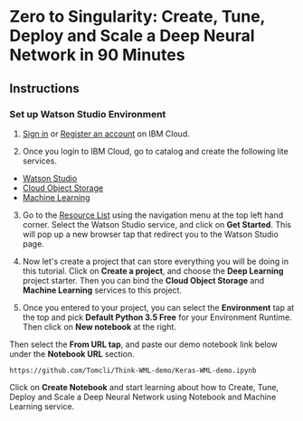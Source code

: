 # Zero to Singularity: Create, Tune, Deploy and Scale a Deep Neural Network in 90 Minutes

## Instructions

### Set up Watson Studio Environment

1. [Sign in](https://cloud.ibm.com/login) or [Register an account](https://cloud.ibm.com/registration) on IBM Cloud.

2. Once you login to IBM Cloud, go to catalog and create the following lite services.

- [Watson Studio](https://cloud.ibm.com/catalog/services/watson-studio)
- [Cloud Object Storage](https://cloud.ibm.com/catalog/services/cloud-object-storage)
- [Machine Learning](https://cloud.ibm.com/catalog/services/machine-learning)

3. Go to the [Resource List](https://cloud.ibm.com/resources) using the navigation menu at the top left hand corner. Select the Watson Studio service, and click on **Get Started**. This will pop up a new browser tap that redirect you to the Watson Studio page.

4. Now let's create a project that can store everything you will be doing in this tutorial. Click on **Create a project**, and choose the **Deep Learning** project starter. Then you can bind the **Cloud Object Storage** and **Machine Learning** services to this project.

5. Once you entered to your project, you can select the **Environment** tap at the top and pick **Default Python 3.5 Free** for your Environment Runtime. Then click on **New notebook** at the right.

  Then select the **From URL tap**, and paste our demo notebook link below under the **Notebook URL** section.

  ```
  https://github.com/Tomcli/Think-WML-demo/Keras-WML-demo.ipynb
  ```

  Click on **Create Notebook** and start learning about how to Create, Tune, Deploy and Scale a Deep Neural Network using Notebook and Machine Learning service.
